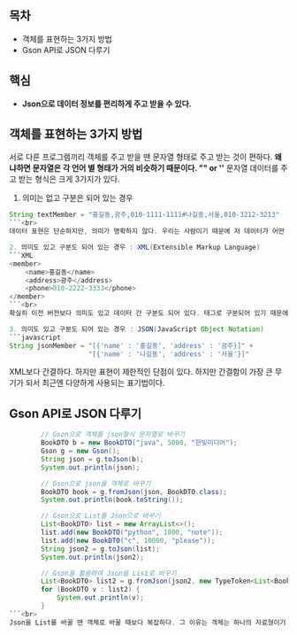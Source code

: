 ## 목차
- 객체를 표현하는 3가지 방법
- Gson API로 JSON 다루기
## 핵심
- **Json으로 데이터 정보를 편리하게 주고 받을 수 있다.**

## 객체를 표현하는 3가지 방법
서로 다른 프로그램끼리 객체를 주고 받을 땐 문자열 형태로 주고 받는 것이 편하다. **왜냐하면 문자열은 각 언어 별 형태가 거의 비슷하기 때문이다. "" or ''** 문자열 데이터를 주고 받는 형식은 크게 3가지가 있다.<br>
1. 의미는 없고 구분은 되어 있는 경우
```java
String textMember = "홍길동,광주,010-1111-1111#나길동,서울,010-3212-3213"
```<br>
데이터 표현은 단순하지만, 의미가 명확하지 않다. 우리는 사람이기 때문에 저 데이터가 어떤 기준으로 나뉘어졌는지 알 수 있지만, 컴퓨터는 정확히 파악하기 어렵다. 또한, 데이터를 분리하는 과정, 전처리 과정이 복잡해지는 단점이 있다.

2. 의미도 있고 구분도 되어 있는 경우 : XML(Extensible Markup Language)
```XML
<member>
    <name>홍길동</name>
    <address>광주</address>
    <phone>010-2222-3333</phone>
</member>
```<br>
확실히 이전 버전보다 의미도 있고 데이터 간 구분도 되어 있다. 태그로 구분되어 있기 때문에 데이터 처리는 쉽다. 하지만 데이터의 크기가 커지는 단점이 있다.

3. 의미도 있고 구분도 되어 있는 경우 : JSON(JavaScript Object Notation)
```javascript
String jsonMember = "[{'name' : '홍길동', 'address' : '광주}]" +
                    "[{'name' : '나길동', 'address' : '서울'}]"
```
XML보다 간결하다. 하지만 표현이 제한적인 단점이 있다. 하지만 간결함이 가장 큰 무기가 되서 최근엔 다양하게 사용되는 표기법이다.

## Gson API로 JSON 다루기
```java
        // Gson으로 객체를 json형식 문자열로 바꾸기
        BookDTO b = new BookDTO("java", 5000, "한빛미디어");
        Gson g = new Gson();
        String json = g.toJson(b);
        System.out.println(json);

        // Gson으로 json을 객체로 바꾸기
        BookDTO book = g.fromJson(json, BookDTO.class);
        System.out.println(book.toString());

        // Gson으로 List를 Json으로 바꾸기
        List<BookDTO> list = new ArrayList<>();
        list.add(new BookDTO("python", 1000, "note"));
        list.add(new BookDTO("c", 10000, "please"));
        String json2 = g.toJson(list);
        System.out.println(json2);

        // Gson을 활용하여 Json을 List로 바꾸기
        List<BookDTO> list2 = g.fromJson(json2, new TypeToken<List<BookDTO>>(){}.getType());
        for (BookDTO v : list2) {
            System.out.println(v);
        }
```<br>
Json을 List를 바꿀 땐 객체로 바꿀 때보다 복잡하다. 그 이유는 객체는 하나의 자료형이기 때문에 BookDTO.class라고 적으면 된다. 하지만 배열은 속에 객체라는 자료형이 ~~있기 때문에~~있어서 총 2개가 된다. 그래서 자바에게 확실하게 알려줘야 한다.